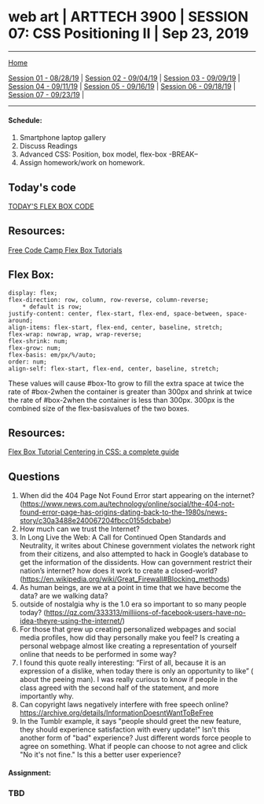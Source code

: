 # web art | ARTTECH 3900 | SESSION 07: CSS Positioning II | Sep 23, 2019
___
<a href="../">Home</a><br>

<a href="https://dougrosman.github.io/saic-webart-fa19/lectures/session01">Session 01 - 08/28/19</a> |
<a href="https://dougrosman.github.io/saic-webart-fa19/lectures/session02">Session 02 - 09/04/19</a> |
<a href="https://dougrosman.github.io/saic-webart-fa19/lectures/session03">Session 03 - 09/09/19</a> |
<a href="https://dougrosman.github.io/saic-webart-fa19/lectures/session04">Session 04 - 09/11/19</a> |
<a href="https://dougrosman.github.io/saic-webart-fa19/lectures/session05">Session 05 - 09/16/19</a> |
<a href="https://dougrosman.github.io/saic-webart-fa19/lectures/session06">Session 06 - 09/18/19</a> |
<a href="https://dougrosman.github.io/saic-webart-fa19/lectures/session07">Session 07 - 09/23/19</a> |

___

#### Schedule:

1. Smartphone laptop gallery
2. Discuss Readings
3. Advanced CSS: Position, box model, flex-box
-BREAK–
3. Assign homework/work on homework.

## Today's code
<a href="https://dougrosman.github.io/saic-webart-fa19/code/session07/flexbox-inclass.html" target="_blank">TODAY'S FLEX BOX CODE </a>

## Resources:
<a href="https://learn.freecodecamp.org/responsive-web-design/css-flexbox" target="_blank">Free Code Camp Flex Box Tutorials</a>

## Flex Box:
```
display: flex;
flex-direction: row, column, row-reverse, column-reverse;
    * default is row;
justify-content: center, flex-start, flex-end, space-between, space-around;
align-items: flex-start, flex-end, center, baseline, stretch;
flex-wrap: nowrap, wrap, wrap-reverse;
flex-shrink: num;
flex-grow: num;
flex-basis: em/px/%/auto;
order: num;
align-self: flex-start, flex-end, center, baseline, stretch;

```

These values will cause #box-1to grow to fill the extra space at twice the rate of #box-2when the container is greater than 300px and shrink at twice the rate of #box-2when the container is less than 300px. 300px is the combined size of the flex-basisvalues of the two boxes.

## Resources:
<a href="https://learn.freecodecamp.org/responsive-web-design/css-flexbox/" target="_blank"> Flex Box Tutorial </a>
<a href="https://css-tricks.com/centering-css-complete-guide/" target="_blank">Centering in CSS: a complete guide</a>

## Questions
1. When did the 404 Page Not Found Error start appearing on the internet?  (https://www.news.com.au/technology/online/social/the-404-not-found-error-page-has-origins-dating-back-to-the-1980s/news-story/c30a3488e240067204fbcc0155dcbabe)
2. How much can we trust the Internet?
3. In Long Live the Web: A Call for Continued Open Standards and Neutrality, it writes about Chinese government violates the network right from their citizens, and also attempted to hack in Google’s database to get the information of the dissidents. How can government restrict their nation’s internet? how does it work to create a closed-world? (https://en.wikipedia.org/wiki/Great_Firewall#Blocking_methods)
4. As human beings, are we at a point in time that we have become the data? are we walking data?
5. outside of nostalgia why is the 1.0 era so important to so many people today?
(https://qz.com/333313/milliions-of-facebook-users-have-no-idea-theyre-using-the-internet/)
6. For those that grew up creating personalized webpages and social media profiles, how did thay personally make you feel? Is creating a personal webpage almost like creating a representation of yourself online that needs to be performed in some way?
7. I found this quote really interesting: “First of all, because it is an expression of a dislike, when today there is only an opportunity to like” ( about the peeing man). I was really curious to know if people in the class agreed with the second half of the statement, and more importantly why. 
8. Can copyright laws negatively interfere with free speech online? https://archive.org/details/InformationDoesntWantToBeFree
9. In the Tumblr example,  it says "people should greet the new feature, they should experience satisfaction with every update!" Isn't this another form of "bad" experience? Just different words force people to agree on something.  What if people can choose to not agree and click "No it's not fine." Is this a better user experience?


#### Assignment:

### TBD


